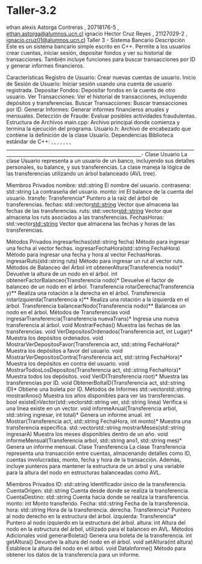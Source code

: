 # Taller-3.2
ethan alexis Astorga Contreras , 20718176-5 , ethan.astorga@alumnos.ucn.cl ignacio Hector Cruz Reyes , 21127029-2 , ignacio.cruz01@alumnos.ucn.cl
Taller 3 - Sistema Bancario
Descripción
Este es un sistema bancario simple escrito en C++. Permite a los usuarios crear cuentas, iniciar sesión, depositar fondos y ver su historial de transacciones. También incluye funciones para buscar transacciones por ID y generar informes financieros.

Características
Registro de Usuario: Crear nuevas cuentas de usuario.
Inicio de Sesión de Usuario: Iniciar sesión usando una cuenta de usuario registrada.
Depositar Fondos: Depositar fondos en la cuenta de otro usuario.
Ver Transacciones: Ver el historial de transacciones, incluyendo depósitos y transferencias.
Buscar Transacciones: Buscar transacciones por ID.
Generar Informes: Generar informes financieros anuales y mensuales.
Detección de Fraude: Evaluar posibles actividades fraudulentas.
Estructura de Archivos
main.cpp: Archivo principal donde comienza y termina la ejecución del programa.
Usuario.h: Archivo de encabezado que contiene la definición de la clase Usuario.
Dependencias
Biblioteca estándar de C++: <iostream>, <vector>, <fstream>, <sstream>, <chrono>, <ctime>, <iomanip>, <random>
______________________________________________________________________________________________________________________________________-
Clase Usuario
La clase Usuario representa a un usuario de un banco, incluyendo sus detalles personales, su balance, y sus transferencias. La clase maneja la lógica de las transferencias utilizando un árbol balanceado (AVL tree).

Miembros Privados
nombre: std::string
El nombre del usuario.
contrasena: std::string
La contraseña del usuario.
monto: int
El balance de la cuenta del usuario.
transfe: Transferencia*
Puntero a la raíz del árbol de transferencias.
fechas: std::vector<std::string>
Vector que almacena las fechas de las transferencias.
ruts: std::vector<std::string>
Vector que almacena los ruts asociados a las transferencias.
FechasHoras: std::vector<std::string>
Vector que almacena las fechas y horas de las transferencias.

Métodos Privados
ingresarfechas(std::string fecha)
Método para ingresar una fecha al vector fechas.
ingresarFechaHora(std::string FechaHora)
Método para ingresar una fecha y hora al vector FechasHoras.
ingresarRuts(std::string ruts)
Método para ingresar un rut al vector ruts.
Métodos de Balanceo del Árbol
int obtenerAltura(Transferencia nodo)*
Devuelve la altura de un nodo en el árbol.
int obtenerFactorBalanceo(Transferencia nodo)*
Devuelve el factor de balanceo de un nodo en el árbol.
Transferencia rotarDerecha(Transferencia y)**
Realiza una rotación a la derecha en el árbol.
Transferencia rotarIzquierda(Transferencia x)**
Realiza una rotación a la izquierda en el árbol.
Transferencia balancearNodo(Transferencia nodo)**
Balancea un nodo en el árbol.
Métodos de Transferencias
void ingresarTransferencia(Transferencia nuevaTrans)*
Ingresa una nueva transferencia al árbol.
void MostrarFechas()
Muestra las fechas de las transferencias.
void VerDepositosOrdenados(Transferencia act, int Lugar)*
Muestra los depósitos ordenados.
void MostrarVerDepositosFavor(Transferencia act, std::string FechaHora)*
Muestra los depósitos a favor del usuario.
void MostrarVerDepositosContra(Transferencia act, std::string FechaHora)*
Muestra los depósitos en contra del usuario.
void MostrarTodosLosDepositos(Transferencia act, std::string FechaHora)*
Muestra todos los depósitos.
void VerID(Transferencia root)*
Muestra las transferencias por ID.
void ObtenerBoltaID(Transferencia act, std::string ID)*
Obtiene una boleta por ID.
Métodos de Informes
std::vectorstd::string mostrarAnos()
Muestra los años disponibles para ver las transferencias.
bool existeEnVector(std::vectorstd::string ver, std::string linea)
Verifica si una línea existe en un vector.
void informeAnual(Transferencia arbol, std::string ingresar, int total)*
Genera un informe anual.
int Mostrar(Transferencia act, std::string FechaHora, int monto)*
Muestra una transferencia específica.
std::vectorstd::string mostrarMeses(std::string ingresarA)
Muestra los meses disponibles dentro de un año.
void informeMensual(Transferencia arbol, std::string ano1, std::string mes)*
Genera un informe mensual.
Clase Transferencia
La clase Transferencia representa una transacción entre cuentas, almacenando detalles como ID, cuentas involucradas, monto, fecha y hora de la transacción. Además, incluye punteros para mantener la estructura de un árbol y una variable para la altura del nodo en estructuras balanceadas como AVL.

Miembros Privados
ID: std::string
Identificador único de la transferencia.
CuentaOrigen: std::string
Cuenta desde donde se realiza la transferencia.
CuentaDestino: std::string
Cuenta hacia donde se realiza la transferencia.
monto: int
Monto transferido.
Fecha: std::string
Fecha de la transferencia.
hora: std::string
Hora de la transferencia.
derecha: Transferencia*
Puntero al nodo derecho en la estructura del árbol.
izquierda: Transferencia*
Puntero al nodo izquierdo en la estructura del árbol.
altura: int
Altura del nodo en la estructura del árbol, utilizado para el balanceo en AVL.
Métodos Adicionales
void generarBoleta()
Genera una boleta de la transferencia.
int getAltura()
Devuelve la altura del nodo en el árbol.
void setAltura(int altura)
Establece la altura del nodo en el árbol.
void DataInforme()
Método para obtener los datos de la transferencia para un informe.
